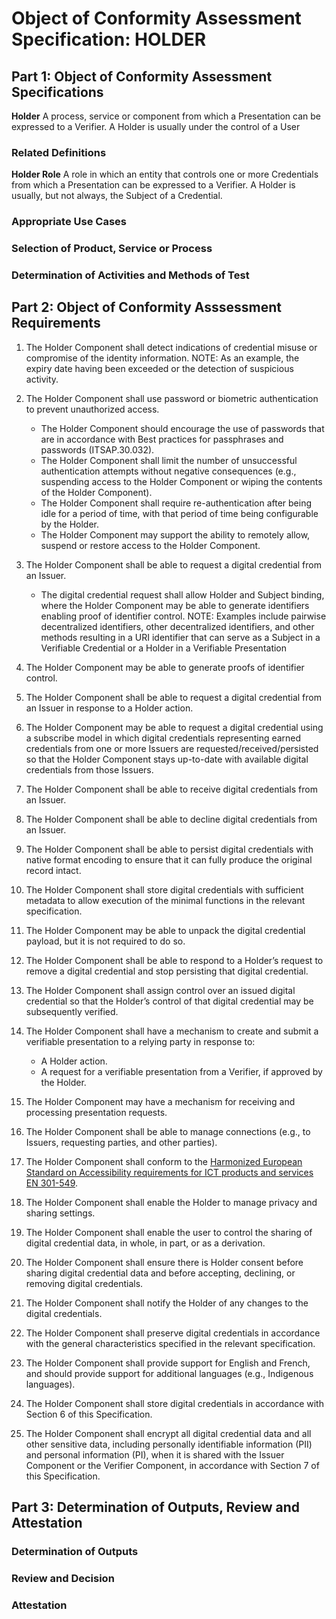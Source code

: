 # Object of Conformity Assessment Specification: HOLDER

## Part 1: Object of Conformity Assessment Specifications

**Holder** A process, service or component from which a Presentation can be expressed to a Verifier. A Holder is usually under the control of a User

### Related Definitions

**Holder Role** A role in which an entity that controls one or more Credentials from which a Presentation can be expressed to a Verifier. A Holder is usually, but not always, the Subject of a Credential.

### Appropriate Use Cases

### Selection of Product, Service or Process

### Determination of Activities and Methods of Test

## Part 2: Object of Conformity Asssessment Requirements

1. The Holder Component shall detect indications of credential misuse or compromise of the identity information. NOTE: As an example, the expiry date having been exceeded or the detection of suspicious activity.
2. The Holder Component shall use password or biometric authentication to prevent unauthorized access.

    * The Holder Component should encourage the use of passwords that are in accordance with Best practices for passphrases and passwords (ITSAP.30.032).
    * The Holder Component shall limit the number of unsuccessful authentication attempts without negative consequences (e.g., suspending access to the Holder Component or wiping the contents of the Holder Component).
    * The Holder Component shall require re-authentication after being idle for a period of time, with that period of time being configurable by the Holder.
    * The Holder Component may support the ability to remotely allow, suspend or restore access to the Holder Component.

3. The Holder Component shall be able to request a digital credential from an Issuer.
    * The digital credential request shall allow Holder and Subject binding, where the Holder Component may be able to generate identifiers enabling proof of identifier control. NOTE:  Examples include pairwise decentralized identifiers, other decentralized identifiers, and other methods resulting in a URI identifier that can serve as a Subject in a Verifiable Credential or a Holder in a Verifiable Presentation
4. The Holder Component may be able to generate proofs of identifier control.
5. The Holder Component shall be able to request a digital credential from an Issuer in response to a Holder action.
6. The Holder Component may be able to request a digital credential using a subscribe model in which digital credentials representing earned credentials from one or more Issuers are requested/received/persisted so that the Holder Component stays up-to-date with available digital credentials from those Issuers.
7. The Holder Component shall be able to receive digital credentials from an Issuer.
8. The Holder Component shall be able to decline digital credentials from an Issuer.
9. The Holder Component shall be able to persist digital credentials with native format encoding to ensure that it can fully produce the original record intact.
10. The Holder Component shall store digital credentials with sufficient metadata to allow execution of the minimal functions in the relevant specification.
11. The Holder Component may be able to unpack the digital credential payload, but it is not required to do so.
12. The Holder Component shall be able to respond to a Holder’s request to remove a digital credential and stop persisting that digital credential.  
13. The Holder Component shall assign control over an issued digital credential so that the Holder’s control of that digital credential may be subsequently verified.
14. The Holder Component shall have a mechanism to create and submit a verifiable presentation to a relying party in response to:
    * A Holder action.
    * A request for a verifiable presentation from a Verifier, if approved by the Holder.
15. The Holder Component may have a mechanism for receiving and processing presentation requests.
16. The Holder Component shall be able to manage connections (e.g., to Issuers, requesting parties, and other parties).
17. The Holder Component shall conform to the [Harmonized European Standard on Accessibility requirements for ICT products and services EN 301-549](https://www.etsi.org/deliver/etsi_en/301500_301599/301549/03.02.01_60/en_301549v030201p.pdf).
18. The Holder Component shall enable the Holder to manage privacy and sharing settings.
19. The Holder Component shall enable the user to control the sharing of digital credential data, in whole, in part, or as a derivation.
20. The Holder Component shall ensure there is Holder consent before sharing digital credential data and before accepting, declining, or removing digital credentials.
21. The Holder Component shall notify the Holder of any changes to the digital credentials.
22. The Holder Component shall preserve digital credentials in accordance with the general characteristics specified in the relevant specification.
23. The Holder Component shall provide support for English and French, and should provide support for additional languages (e.g., Indigenous languages).
24. The Holder Component shall store digital credentials in accordance with Section 6 of this Specification.
25. The Holder Component shall encrypt all digital credential data and all other sensitive data, including personally identifiable information (PII) and personal information (PI), when it is shared with the Issuer Component or the Verifier Component, in accordance with Section 7 of this Specification.

## Part 3: Determination of Outputs, Review and Attestation

### Determination of Outputs

### Review and Decision

### Attestation
